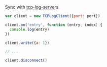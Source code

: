 Sync with [tcp-log-server]s.

[tcp-log-server]: https://npmjs.com/packages/tcp-log-server

```javascript
var client = new TCPLogClient({port: port})

client.on('entry', function (entry, index) {
  console.log(entry)
})

client.write({a: 1})

// ...

client.disconnect()
```
